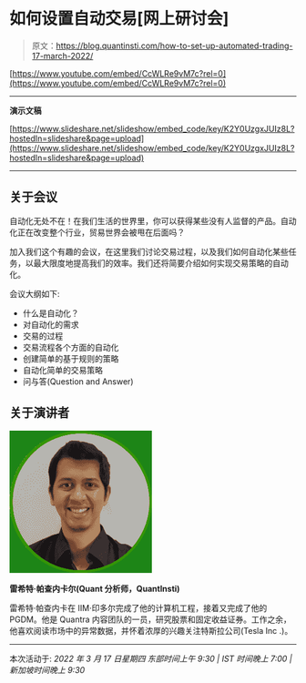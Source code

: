# 如何设置自动交易[网上研讨会]

> 原文：<https://blog.quantinsti.com/how-to-set-up-automated-trading-17-march-2022/>

[https://www.youtube.com/embed/CcWLRe9vM7c?rel=0](https://www.youtube.com/embed/CcWLRe9vM7c?rel=0)

* * *

**演示文稿**

[https://www.slideshare.net/slideshow/embed_code/key/K2Y0UzgxJUIz8L?hostedIn=slideshare&page=upload](https://www.slideshare.net/slideshow/embed_code/key/K2Y0UzgxJUIz8L?hostedIn=slideshare&page=upload)

* * *

## 关于会议

自动化无处不在！在我们生活的世界里，你可以获得某些没有人监督的产品。自动化正在改变整个行业，贸易世界会被甩在后面吗？

加入我们这个有趣的会议，在这里我们讨论交易过程，以及我们如何自动化某些任务，以最大限度地提高我们的效率。我们还将简要介绍如何实现交易策略的自动化。

会议大纲如下:

*   什么是自动化？
*   对自动化的需求
*   交易的过程
*   交易流程各个方面的自动化
*   创建简单的基于规则的策略
*   自动化简单的交易策略
*   问与答(Question and Answer)

## 关于演讲者

![Rekhit Pachanekar](img/754dd3568e97ea3cd6eb52c7789d46d2.png)

**雷希特·帕查内卡尔(Quant 分析师，QuantInsti)**

雷希特·帕查内卡在 IIM·印多尔完成了他的计算机工程，接着又完成了他的 PGDM。他是 Quantra 内容团队的一员，研究股票和固定收益证券。工作之余，他喜欢阅读市场中的异常数据，并怀着浓厚的兴趣关注特斯拉公司(Tesla Inc .)。

* * *

本次活动于:
*2022 年 3 月 17 日星期四
东部时间上午 9:30 | IST 时间晚上 7:00 |新加坡时间晚上 9:30*